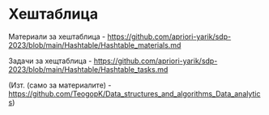 # Хештаблица
Материали за хештаблица - https://github.com/apriori-yarik/sdp-2023/blob/main/Hashtable/Hashtable_materials.md

Задачи за хещтаблица - https://github.com/apriori-yarik/sdp-2023/blob/main/Hashtable/Hashtable_tasks.md

(Изт. (само за материалите) - https://github.com/TeogopK/Data_structures_and_algorithms_Data_analytics)
